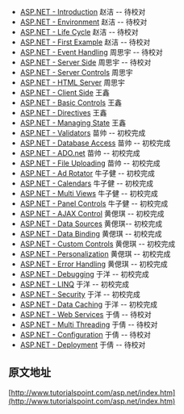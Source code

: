 - [ASP.NET - Introduction](introduction.md)  赵洁 -- 待校对
- [ASP.NET - Environment](environment_setup.md)  赵洁 -- 待校对
- [ASP.NET - Life Cycle](life_cycle.md)  赵洁 -- 待校对
- [ASP.NET - First Example](first_example.md)  赵洁 -- 待校对
- [ASP.NET - Event Handling](event_handling.md)  周思宇 -- 待校对
- [ASP.NET - Server Side](server_side.md)  周思宇 -- 待校对
- [ASP.NET - Server Controls](server_controls.md)  周思宇
- [ASP.NET - HTML Server](html_server.md)  周思宇
- [ASP.NET - Client Side](client_side.md)  王鑫
- [ASP.NET - Basic Controls](basic_controls.md)  王鑫
- [ASP.NET - Directives](directives.md)  王鑫
- [ASP.NET - Managing State](managing_state.md)  王鑫
- [ASP.NET - Validators](validators.md) 苗帅 -- 初校完成
- [ASP.NET - Database Access](database_access.md) 苗帅 -- 初校完成
- [ASP.NET - ADO.net](ado_net.md) 苗帅 -- 初校完成
- [ASP.NET - File Uploading](file_uploading.md) 苗帅 -- 初校完成
- [ASP.NET - Ad Rotator](ad_rotator.md) 牛子健 -- 初校完成
- [ASP.NET - Calendars](calenders.md) 牛子健 -- 初校完成
- [ASP.NET - Multi Views](multi_views.md) 牛子健 -- 初校完成
- [ASP.NET - Panel Controls](panel_controls.md) 牛子健 -- 初校完成
- [ASP.NET - AJAX Control](control.md) 黄偲琪 -- 初校完成
- [ASP.NET - Data Sources](data_sources.md) 黄偲琪-- 初校完成
- [ASP.NET - Data Binding](data_binding.md) 黄偲琪 -- 初校完成
- [ASP.NET - Custom Controls](custom_controls.md) 黄偲琪 -- 初校完成
- [ASP.NET - Personalization](personalization.md) 黄偲琪 -- 初校完成
- [ASP.NET - Error Handling](error_handling.md) 黄偲琪 -- 初校完成
- [ASP.NET - Debugging](debugging.md) 于洋 -- 初校完成
- [ASP.NET - LINQ](linq.md) 于洋 -- 初校完成
- [ASP.NET - Security](security.md) 于洋 -- 初校完成
- [ASP.NET - Data Caching](data_caching.md) 于洋 -- 初校完成
- [ASP.NET - Web Services](web_services.md) 于倩 -- 待校对
- [ASP.NET - Multi Threading](multi_threading.md) 于倩 -- 待校对
- [ASP.NET - Configuration](configuration.md) 于倩 -- 待校对
- [ASP.NET - Deployment](deployment.md)  于倩 -- 待校对
 
## 原文地址

[http://www.tutorialspoint.com/asp.net/index.htm](http://www.tutorialspoint.com/asp.net/index.htm)
